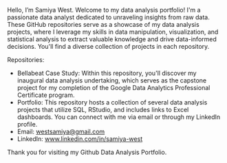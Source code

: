 Hello, I’m Samiya West.
Welcome to my data analysis portfolio! I'm a passionate data analyst dedicated to unraveling insights from raw data. These GitHub repositories serve as a showcase of my data analysis projects, where I leverage my skills in data manipulation, visualization, and statistical analysis to extract valuable knowledge and drive data-informed decisions. You'll find a diverse collection of projects in each repository.

Repositories:
- Bellabeat Case Study: Within this repository, you'll discover my inaugural data analysis undertaking, which serves as the capstone project for my completion of the Google Data Analytics Professional Certificate program.
- Portfolio: This repository hosts a collection of several data analysis projects that utilize SQL, RStudio, and includes links to Excel dashboards.
You can connect with me via email or through my LinkedIn profile.
- Email: westsamiya@gmail.com
- LinkedIn: www.linkedin.com/in/samiya-west

Thank you for visiting my Github Data Analysis Portfolio. 

